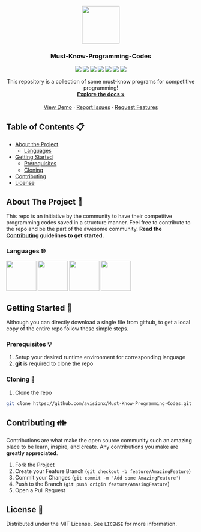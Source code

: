 <p align="center">
  <a href="https://github.com/avisionx/Must-Know-Programming-Codes">
    <img src="https://user-images.githubusercontent.com/32339251/91636855-825a5580-ea21-11ea-8bcb-92d559dfa7b4.png" alt="" width="100">
  </a>
  <h3 align="center">Must-Know-Programming-Codes</h3>
  <p align="center">
    <a href="https://github.com/avisionx/Must-Know-Programming-Codes"><img src="https://img.shields.io/badge/hacktoberfest-2020-ff69b4.svg?style=flat-square" /></a>
  <a href="https://github.com/avisionx/Must-Know-Programming-Codes/graphs/contributors"><img src="https://img.shields.io/github/contributors/avisionx/Must-Know-Programming-Codes.svg?style=flat-square" /></a>
  <a href="http://hits.dwyl.io/Naereen/badges"><img src="http://hits.dwyl.com/avisionx/Must-Know-Programming-Codes.svg" /></a>
    <a href="https://github.com/avisionx/Must-Know-Programming-Codes/network/members"><img src="https://img.shields.io/github/forks/avisionx/Must-Know-Programming-Codes.svg?style=flat-square" /></a>
    <a href="https://github.com/avisionx/Must-Know-Programming-Codes/stargazers"><img src="https://img.shields.io/github/stars/avisionx/Must-Know-Programming-Codes.svg?style=flat-square" /></a>
    <a href="https://github.com/avisionx/Must-Know-Programming-Codes/issues"><img src="https://img.shields.io/github/issues/avisionx/Must-Know-Programming-Codes.svg?style=flat-square" /></a>
    <a href="https://github.com/avisionx/Must-Know-Programming-Codes/blob/master/LICENSE.txt"><img src="https://img.shields.io/github/license/avisionx/Must-Know-Programming-Codes.svg?style=flat-square" /></a>
  </p>
  <p align="center">
    This repository is a collection of some must-know programs for competitive programming!
    <br />
    <a href="https://github.com/avisionx/Must-Know-Programming-Codes"><strong>Explore the docs »</strong></a>
    <br />
    <br />
    <a href="https://github.com/avisionx/Must-Know-Programming-Codes">View Demo</a>
    ·
    <a href="https://github.com/avisionx/Must-Know-Programming-Codes/issues">Report Issues</a>
    ·
    <a href="https://github.com/avisionx/Must-Know-Programming-Codes/issues">Request Features</a>
  </p>
</p>

<!-- TABLE OF CONTENTS -->
## Table of Contents 📋

* [About the Project](#about-the-project)
  * [Languages](#languages)
* [Getting Started](#getting-started)
  * [Prerequisites](#prerequisites)
  * [Cloning](#cloning)
* [Contributing](#contributing)
* [License](#license)

<!-- ABOUT THE PROJECT -->
## About The Project 🤷
This repo is an initiative by the community to have their competitve programming codes saved in a structure manner. Feel free to contribute to the repo and be the part of the awesome community. **Read the [Contributing](#contributing) guidelines to get started.**

### Languages 🌐
<p>
  <img src="https://cdn.svgporn.com/logos/c.svg" width="80px" /> 
  <img src="https://cdn.svgporn.com/logos/c-plusplus.svg" width="80px" /> 
  <img src="https://cdn.svgporn.com/logos/python.svg" width="80px" /> 
  <img src="https://cdn.svgporn.com/logos/java.svg" width="80px" /> 
</p>

<!-- GETTING STARTED -->
## Getting Started 🚀
Although you can directly download a single file from github, to get a local copy of the entire repo follow these simple steps.

### Prerequisites 💡
1. Setup your desired runtime environment for corresponding language
2. **git** is required to clone the repo

### Cloning 🎉
1. Clone the repo
```sh
git clone https://github.com/avisionx/Must-Know-Programming-Codes.git
```

<!-- CONTRIBUTING -->
## Contributing 👪
Contributions are what make the open source community such an amazing place to be learn, inspire, and create. Any contributions you make are **greatly appreciated**.
1. Fork the Project
2. Create your Feature Branch (`git checkout -b feature/AmazingFeature`)
3. Commit your Changes (`git commit -m 'Add some AmazingFeature'`)
4. Push to the Branch (`git push origin feature/AmazingFeature`)
5. Open a Pull Request

<!-- LICENSE -->
## License 📜
Distributed under the MIT License. See `LICENSE` for more information.
